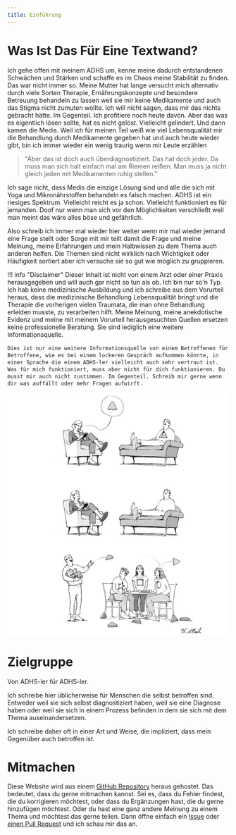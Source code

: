 ```yaml
---
title: Einführung
---
```



# Was Ist Das Für Eine Textwand?

Ich gehe offen mit meinem ADHS um, kenne meine dadurch entstandenen Schwächen und Stärken und schaffe es im Chaos meine Stabilität zu finden. Das war nicht immer so.
Meine Mutter hat lange versucht mich alternativ durch viele Sorten Therapie, Ernährungskonzepte und besondere Betreuung behandeln zu lassen weil sie mir keine Medikamente und auch das Stigma nicht zumuten wollte.
Ich will nicht sagen, dass mir das nichts gebracht hätte. Im Gegenteil. Ich profitiere noch heute davon. Aber das was es eigentlich lösen sollte, hat es nicht gelöst. Vielleicht gelindert.
Und dann kamen die Medis.
Weil ich für meinen Teil weiß wie viel Lebensqualität mir die Behandlung durch Medikamente gegeben hat und auch heute wieder gibt, bin ich immer wieder ein wenig traurig wenn mir Leute erzählen
> "Aber das ist doch auch überdiagnostiziert. Das hat doch jeder. Da muss man sich halt einfach mal am Riemen reißen. Man muss ja nicht gleich jeden mit Medikamenten ruhig stellen."

Ich sage nicht, dass Medis die einzige Lösung sind und alle die sich mit Yoga und Mikronährstoffen behandeln es falsch machen. ADHS ist ein riesiges Spektrum. Vielleicht reicht es ja schon. Vielleicht funktioniert es für jemanden. Doof nur wenn man sich vor den Möglichkeiten verschließt weil man meint das wäre alles böse und gefährlich.

Also schreib ich immer mal wieder hier weiter wenn mir mal wieder jemand eine Frage stellt oder Sorge mit mir teilt damit die Frage und meine Meinung, meine Erfahrungen und mein Halbwissen zu dem Thema auch anderen helfen.
Die Themen sind nicht wirklich nach Wichtigkeit oder Häufigkeit sortiert aber ich versuche sie so gut wie möglich zu gruppieren.


!!! info "Disclaimer"
    Dieser Inhalt ist nicht von einem Arzt oder einer Praxis herausgegeben und will auch gar nicht so tun als ob.
    Ich bin nur so'n Typ. Ich hab keine medizinische Ausbildung und ich schreibe aus dem Vorurteil heraus, dass die medizinische Behandlung Lebensqualität bringt und die Therapie die vorherigen vielen Traumata, die man ohne Behandlung erleiden musste, zu verarbeiten hilft.
    Meine Meinung, meine anekdotische Evidenz und meine mit meinem Vorurteil herausgesuchten Quellen ersetzen keine professionelle Beratung. Sie sind lediglich eine weitere Informationsquelle.

    Dies ist nur eine weitere Informationsquelle von einem Betroffenen für Betroffene, wie es bei einem lockeren Gespräch aufkommen könnte, in einer Sprache die einem ADHS-ler vielleicht auch sehr vertraut ist.
    Was für mich funktioniert, muss aber nicht für dich funktionieren. Du musst mir auch nicht zustimmen. Im Gegenteil. Schreib mir gerne wenn dir was auffällt oder mehr Fragen aufwirft.

![](./assets/advice_triangle.jpg)

# Zielgruppe

Von ADHS-ler für ADHS-ler.

Ich schreibe hier üblicherweise für Menschen die selbst betroffen sind. Entweder weil sie sich selbst diagnostiziert haben, weil sie eine Diagnose haben oder weil sie sich in einem Prozess befinden in dem sie sich mit dem Thema auseinandersetzen.

Ich schreibe daher oft in einer Art und Weise, die impliziert, dass mein Gegenüber auch betroffen ist.

# Mitmachen

Diese Website wird aus einem  [GitHub Repository](https://github.com/polite-raccoon/adhd-info-dump) heraus gehostet. Das bedeutet, dass du gerne mitmachen kannst.
Sei es, dass du Fehler findest, die du korrigieren möchtest, oder dass du Ergänzungen hast, die du gerne hinzufügen möchtest. Oder du hast eine ganz andere Meinung zu einem Thema und möchtest das gerne teilen.
Dann öffne einfach ein [Issue](https://github.com/polite-raccoon/adhd-info-dump/issues) oder [einen Pull Request](https://github.com/polite-raccoon/adhd-info-dump/pulls) und ich schau mir das an.

